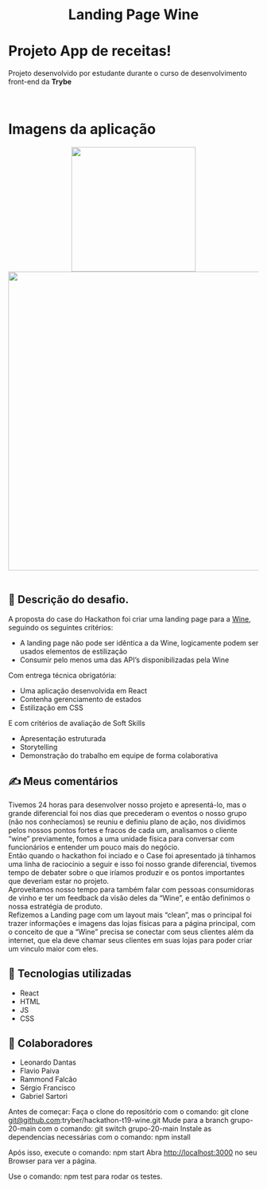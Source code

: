 <h1 align="center">Landing Page Wine</h1>

# Projeto App de receitas!


Projeto desenvolvido por estudante durante o curso de desenvolvimento front-end da **Trybe**

<br />

# Imagens da aplicação
<div align="center">
 <kbd>
  <img src="https://user-images.githubusercontent.com/94480963/184561491-1e94cc27-72a8-4d69-8b9b-90858dd57847.png" width="250">
 </kbd>  
  <kbd>
  <img src="https://user-images.githubusercontent.com/94480963/184563007-e226e050-2d45-4a1a-ab3a-4631463a5484.gif" width="600">
 </kbd>  
</div>
<br />


## :memo: Descrição do desafio.
A proposta do case do Hackathon foi criar uma landing page para a [Wine](https://www.wine.com.br/), 
seguindo os seguintes critérios:

- A landing page não pode ser idêntica a da Wine, logicamente podem ser usados 
elementos de estilização
- Consumir pelo menos uma das API’s disponibilizadas pela Wine

Com entrega técnica obrigatória:
- Uma aplicação desenvolvida em React
- Contenha gerenciamento de estados
- Estilização em CSS

E com critérios de avaliação de Soft Skills 
- Apresentação estruturada 
- Storytelling 
- Demonstração do trabalho em equipe de forma colaborativa

## ✍️ Meus comentários
Tivemos 24 horas para desenvolver nosso projeto e apresentá-lo, mas o grande diferencial foi nos dias que precederam o eventos o nosso grupo (não nos conhecíamos) se reuniu e definiu plano de ação, nos dividimos pelos nossos pontos fortes e fracos de cada um, analisamos o cliente “wine” previamente, fomos a uma unidade física para conversar com funcionários e entender um pouco mais do negócio. <br />
Então quando o hackathon foi inciado e o Case foi apresentado já tínhamos uma linha de raciocínio a seguir e isso foi nosso grande diferencial, tivemos tempo de debater sobre o que iríamos produzir e os pontos importantes que deveriam estar no projeto. <br />
Aproveitamos nosso tempo para também falar com pessoas consumidoras de vinho e ter um feedback da visão deles da “Wine”, e então definimos o nossa estratégia de produto. <br />
Refizemos a Landing page com um layout mais “clean”, mas o principal foi trazer informações e imagens das lojas físicas para a página principal, com o conceito de que a “Wine” precisa se conectar com seus clientes além da internet, que ela deve chamar seus clientes em suas lojas para poder criar um vinculo maior com eles.

## :wrench: Tecnologias utilizadas
- React
- HTML
- JS
- CSS

## :handshake: Colaboradores
- Leonardo Dantas
- Flavio Paiva
- Rammond Falcão
- Sérgio Francisco
- Gabriel Sartori


Antes de começar:
Faça o clone do repositório com o comando:  git clone git@github.com:tryber/hackathon-t19-wine.git
Mude para a branch grupo-20-main com o comando: git switch grupo-20-main
Instale as dependencias necessárias com o comando: npm install

Após isso, execute o comando: npm start
Abra [http://localhost:3000](http://localhost:3000) no seu Browser para ver a página.

Use o comando: npm test para rodar os testes.
